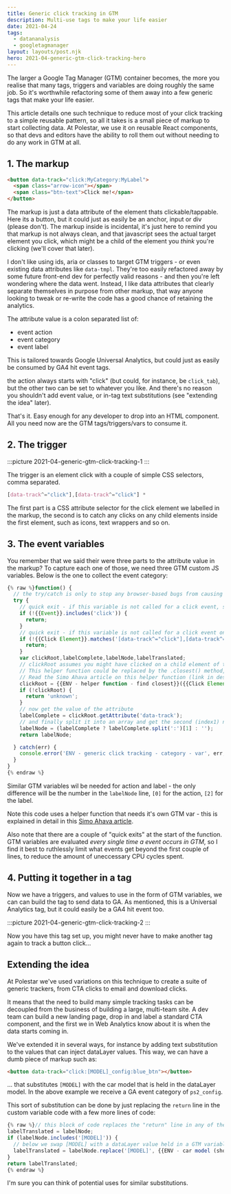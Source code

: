 ```yaml
---
title: Generic click tracking in GTM
description: Multi-use tags to make your life easier
date: 2021-04-24
tags:
  - datananalysis
  - googletagmanager
layout: layouts/post.njk
hero: 2021-04-generic-gtm-click-tracking-hero
---
```


The larger a Google Tag Manager (GTM) container becomes, the more you realise that many tags, triggers and variables are doing roughly the same job. So it's worthwhile refactoring some of them away into a few generic tags that make your life easier. 

This article details one such technique to reduce most of your click tracking to a simple reusable pattern, so all it takes is a small piece of markup to start collecting data. At Polestar, we use it on reusable React components, so that devs and editors have the ability to roll them out without needing to do any work in GTM at all.

## 1. The markup

```html
<button data-track="click:MyCategory:MyLabel">
  <span class="arrow-icon"></span>
  <span class="btn-text">Click me!</span>
</button>
```

The markup is just a data attribute of the element thats clickable/tappable. Here its a button, but it could just as easily be an anchor, input or div (please don't). The markup inside is incidental, it's just here to remind you that markup is not always clean, and that javascript sees the actual target element you click, which might be a child of the element you _think_ you're clicking (we'll cover that later).

I don't like using ids, aria or classes to target GTM triggers - or even existing data attributes like `data-tmpl`. They're too easily refactored away by some future front-end dev for perfectly valid reasons - and then you're left wondering where the data went. Instead, I like data attributes that clearly separate themselves in purpose from other markup, that way anyone looking to tweak or re-write the code has a good chance of retaining the analytics.

The attribute value is a colon separated list of:
- event action
- event category
- event label

This is tailored towards Google Universal Analytics, but could just as easily be consumed by GA4 hit event tags. 

the action always starts with "click" (but could, for instance, be `click_tab`), but the other two can be set to whatever you like. And there's no reason you shouldn't add event value, or in-tag text substitutions (see "extending the idea" later).

That's it. Easy enough for any developer to drop into an HTML component. All you need now are the GTM tags/triggers/vars to consume it.

## 2. The trigger

:::picture 2021-04-generic-gtm-click-tracking-1
:::

The trigger is an element click with a couple of simple CSS selectors, comma separated. 

```css
[data-track^="click"],[data-track^="click"] *
```

The first part is a CSS attribute selector for the click element we labelled in the markup, the second is to catch any clicks on any child elements inside the first element, such as icons, text wrappers and so on.

## 3. The event variables

You remember that we said their were three parts to the attribute value in the markup? To capture each one of those, we need three GTM custom JS variables. Below is the one to collect the event category:

```js
{% raw %}function() {
  // the try/catch is only to stop any browser-based bugs from causing disruptions to the site. It's also helpful for debugging
  try {
    // quick exit - if this variable is not called for a click event, stop here
    if (!{{Event}}.includes('click')) {
      return;
    }
    // quick exit - if this variable is not called for a click event on the correct element, stop here (same as above, but the first quick exit needs a tiny amount less time/CPU as it doesn't need to do do the querySelector - #webperf)
    if (!{{Click Element}}.matches('[data-track^="click"],[data-track^="click"] *')) {
      return;
    }
    var clickRoot,labelComplete,labelNode,labelTranslated;
    // clickRoot assumes you might have clicked on a child element of the button that we want to focus on. So it uses a helper function to step back up the DOM tree to find it.
    // This helper function could be replaced by the .closest() method, but that is only supported in ES6, so won't compile in GTM (which only supports ES5), so think of this helper function as a polyfill.
    // Read the Simo Ahava article on this helper function (link in description)
    clickRoot = {{ENV - helper function - find closest}}({{Click Element}},'[data-track^="click:"]');
    if (!clickRoot) {
      return 'unknown';
    }
    // now get the value of the attribute
    labelComplete = clickRoot.getAttribute('data-track');
    // and finally split it into an array and get the second (index1) node
    labelNode = (labelComplete ? labelComplete.split(':')[1] : '');
    return labelNode;

  } catch(err) {
    console.error('ENV - generic click tracking - category - var', err, {{Event}});
  }
}
{% endraw %}

```

Similar GTM variables wil be needed for action and label - the only difference will be the number in the `labelNode` line, `[0]` for the action, `[2]` for the label.

Note this code uses a helper function that needs it's own GTM var - this is explained in detail in this [Simo Ahava article](https://www.google.se/amp/s/www.simoahava.com/amp/analytics/capturing-the-correct-element-in-google-tag-manager/).

Also note that there are a couple of "quick exits" at the start of the function. GTM variables are evaluated _every single time a event occurs in GTM_, so I find it best to ruthlessly limit what events get beyond the first couple of lines, to reduce the amount of uneccessary CPU cycles spent.

## 4. Putting it together in a tag

Now we have a triggers, and values to use in the form of GTM variables, we can can build the tag to send data to GA. As mentioned, this is a Universal Analytics tag, but it could easily be a GA4 hit event too.

:::picture 2021-04-generic-gtm-click-tracking-2
:::

Now you have this tag set up, you might never have to make another tag again to track a button click...

## Extending the idea

At Polestar we've used variations on this technique to create a suite of generic trackers, from CTA clicks to email and download clicks. 

It means that the need to build many simple tracking tasks can be decoupled from the business of building a large, multi-team site. A dev team can build a new landing page, drop in and label a standard CTA component, and the first we in Web Analytics know about it is when the data starts coming in.

We've extended it in several ways, for instance by adding text substitution to the values that can inject dataLayer values. This way, we can have a dumb piece of markup such as:
```html
<button data-track="click:[MODEL]_config:blue_btn"></button>
```

... that substitutes `[MODEL]` with the car model that is held in the dataLayer model. In the above example we receive a GA event category of `ps2_config`. 

This sort of substitution can be done by just replacing the `return` line in the custom variable code with a few more lines of code:
```js
{% raw %}// this block of code replaces the "return" line in any of the GTM variables where you want substitution.
labelTranslated = labelNode;
if (labelNode.includes('[MODEL]')) {
  // below we swap [MODEL] with a dataLayer value held in a GTM variable.
  labelTranslated = labelNode.replace('[MODEL]', {{ENV - car model (short)}})
}
return labelTranslated;
{% endraw %}
```

I'm sure you can think of potential uses for similar substitutions.

